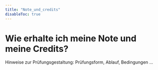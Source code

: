 ```yaml
---
title: "Note_und_credits"
disableToc: true
---
```


# Wie erhalte ich meine Note und meine Credits?

Hinweise zur Prüfungsgestaltung: Prüfungsform, Ablauf, Bedingungen ...
